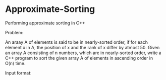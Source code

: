 # Approximate-Sorting
Performing approximate sorting in C++

Problem:

An araay A of elements is said to be in nearly-sorted order, if for each element x in A, the position of x and the rank of x 
differ by atmost 50. Given an array A consisting of n numbers, which are in nearly-sorted order, write a C++ program to sort the given array A of elements in ascending order in O(n) time.

Input format:
